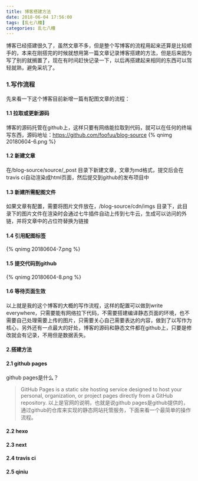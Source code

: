 ```yaml
---
title: 博客搭建方法
date: 2018-06-04 17:56:00
tags: [乱七八糟]
categories: 乱七八糟
---
```

博客已经搭建很久了，虽然文章不多，但是整个写博客的流程用起来还算是比较顺手的，本来在刚搭完的时候就想用第一篇文章记录博客搭建的方法，但是后来因为写了别的就搁置了，现在有时间赶快记录一下，以后再搭建起来相同的东西可以驾轻就熟，避免采坑了。<!--more-->
### 1.写作流程
先来看一下这个博客目前新增一篇有配图文章的流程：
#### 1.1 拉取或更新源码
博客的源码托管在github上，这样只要有网络能拉取到代码，就可以在任何的终端写东西，源码地址：https://github.com/foofuu/blog-source
{% qnimg 20180604-6.png %}
#### 1.2 新建文章
在/blog-source/source/_post 目录下新建文章，文章为md格式，提交后会在travis ci自动渲染成html页面，然后提交到github的发布项目中
#### 1.3 新建所需配图文件
如果文章有配置，需要将图片文件放在，/blog-source/cdn/imgs 目录下，此目录下的图片文件在渲染时会通过七牛插件自动上传到七牛云，生成可以访问的外链，并将文章中的占位符替换为链接
#### 1.4 引用配图标签
{% qnimg 20180604-7.png %}
#### 1.5 提交代码到github
{% qnimg 20180604-8.png %}
#### 1.6 等待页面生效
以上就是我的这个博客的大概的写作流程，这样的配置可以做到write everywhere，只需要能有网络拉下代码，不需要搭建编译静态页面的环境，也不需要自己处理需要上传的图片，只需要关心自己需要表达的内容，做到了以写作为核心，另外还有一点最大的好处，博客的源码和静态文件都在github上，只要是修改就会有记录，不用但是数据丢失。

#### 2.搭建方法
#### 2.1 github pages
github pages是什么？
>GitHub Pages is a static site hosting service designed to host your personal, organization, or project pages directly from a GitHub repository.
以上是官网的说明，也就是说github pages是github提供的，通过github的仓库来实现的静态网站托管服务，下面来看一个最简单的操作流程。
#### 2.2 hexo
#### 2.3 next
#### 2.4 travis ci
#### 2.5 qiniu